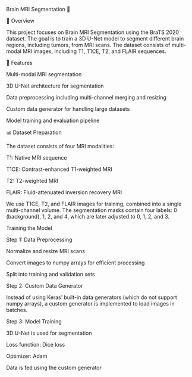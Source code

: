 Brain MRI Segmentation 🧠

📖 Overview

This project focuses on Brain MRI Segmentation using the BraTS 2020 dataset. The goal is to train a 3D U-Net model to segment different brain regions, including tumors, from MRI scans. The dataset consists of multi-modal MRI images, including T1, T1CE, T2, and FLAIR sequences.

🚀 Features

Multi-modal MRI segmentation

3D U-Net architecture for segmentation

Data preprocessing including multi-channel merging and resizing

Custom data generator for handling large datasets

Model training and evaluation pipeline

📊 Dataset Preparation

The dataset consists of four MRI modalities:

T1: Native MRI sequence

T1CE: Contrast-enhanced T1-weighted MRI

T2: T2-weighted MRI

FLAIR: Fluid-attenuated inversion recovery MRI

We use T1CE, T2, and FLAIR images for training, combined into a single multi-channel volume. The segmentation masks contain four labels: 0 (background), 1, 2, and 4, which are later adjusted to 0, 1, 2, and 3.

Training the Model

Step 1: Data Preprocessing

Normalize and resize MRI scans

Convert images to numpy arrays for efficient processing

Split into training and validation sets

Step 2: Custom Data Generator

Instead of using Keras’ built-in data generators (which do not support numpy arrays), a custom generator is implemented to load images in batches.

Step 3: Model Training

3D U-Net is used for segmentation

Loss function: Dice loss

Optimizer: Adam

Data is fed using the custom generator
